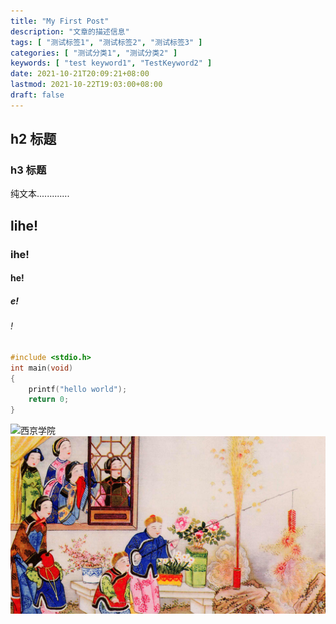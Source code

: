 ```yaml
---
title: "My First Post"
description: "文章的描述信息"
tags: [ "测试标签1", "测试标签2", "测试标签3" ]
categories: [ "测试分类1", "测试分类2" ]
keywords: [ "test keyword1", "TestKeyword2" ]
date: 2021-10-21T20:09:21+08:00
lastmod: 2021-10-22T19:03:00+08:00
draft: false
---
```


## h2 标题

### h3 标题

纯文本.............
## lihe!

### ihe!

#### he!

##### e!

###### !

```c
#include <stdio.h>
int main(void)
{
    printf("hello world");
    return 0;
}
```

![西京学院](/my-first-post/xjxy.jpg)
![newyear](./images/Newyear_ZH-CN7704868471_1920x1080.jpg)